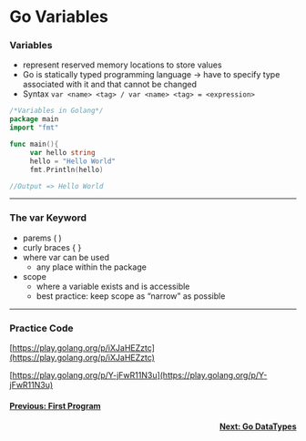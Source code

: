 # Go Variables

### Variables

- represent reserved memory locations to store values
- Go is statically typed programming language → have to specify type associated with it and that cannot be changed
- Syntax  `var <name> <tag> / var <name> <tag> = <expression>`

```go
/*Variables in Golang*/
package main 
import "fmt"

func main(){
	 var hello string 
	 hello = "Hello World"
	 fmt.Println(hello)

//Output => Hello World
```

---

### The var Keyword

- parems ( )
- curly braces { }
- where var can be used
    - any place within the package
- scope
    - where a variable exists and is accessible
    - best practice: keep scope as “narrow” as possible

---

### Practice Code

[https://play.golang.org/p/iXJaHEZztc](https://play.golang.org/p/iXJaHEZztc)

[https://play.golang.org/p/Y-jFwR11N3u](https://play.golang.org/p/Y-jFwR11N3u)

<h4 align="left">
<p> 
   <a href="https://github.com/ZephyrAveryl777/Golang-Notes/blob/main/First%20Program/First%20Program.md"> Previous: First Program</a>
   </p>
</h4>


<h4 align="right">
<p>
<a href="https://github.com/ZephyrAveryl777/Golang-Notes/blob/main/Data%20Types/Go%20Datatypes.md">Next: Go DataTypes </a>
<p>
</h4>

